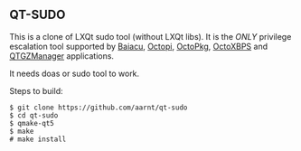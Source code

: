 ## QT-SUDO

This is a clone of LXQt sudo tool (without LXQt libs). It is the *ONLY* privilege escalation tool supported by [Baiacu](https://github.com/aarnt/baiacu), [Octopi](https://github.com/aarnt/octopi), [OctoPkg](https://github.com/aarnt/octopkg), [OctoXBPS](https://github.com/aarnt/octoxbps) and [QTGZManager](https://github.com/aarnt/qtgzmanager) applications.

It needs doas or sudo tool to work.

Steps to build:

```
$ git clone https://github.com/aarnt/qt-sudo
$ cd qt-sudo 
$ qmake-qt5
$ make
# make install
```
